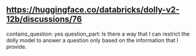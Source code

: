 ## https://huggingface.co/databricks/dolly-v2-12b/discussions/76

contains_question: yes
question_part: Is there a way that I can restrict the dolly model to answer a question only based on the information that I provide.